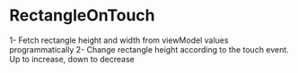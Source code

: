 # RectangleOnTouch

1- Fetch rectangle height and width from viewModel values programmatically
2- Change rectangle height according to the touch event. Up to increase, down to decrease
